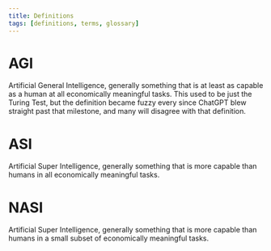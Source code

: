 ```yaml
---
title: Definitions
tags: [definitions, terms, glossary]
---
```


# AGI

Artificial General Intelligence, generally something that is at least as
capable as a human at all economically meaningful tasks. This used to be just
the Turing Test, but the definition became fuzzy every since ChatGPT blew
straight past that milestone, and many will disagree with that definition.

# ASI

Artificial Super Intelligence, generally something that is more capable than
humans in all economically meaningful tasks.

# NASI

Artificial Super Intelligence, generally something that is more capable than
humans in a small subset of economically meaningful tasks.
